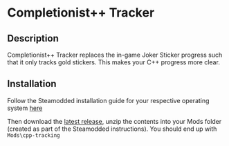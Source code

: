 # Completionist++ Tracker

## Description

Completionist++ Tracker replaces the in-game Joker Sticker progress such that it only tracks gold stickers. This makes your C++ progress more clear.

## Installation

Follow the Steamodded installation guide for your respective operating system [here](https://github.com/Steamodded/smods/wiki)

Then download the [latest release](), unzip the contents into your Mods folder (created as part of the Steamodded instructions). You should end up with `Mods\cpp-tracking`